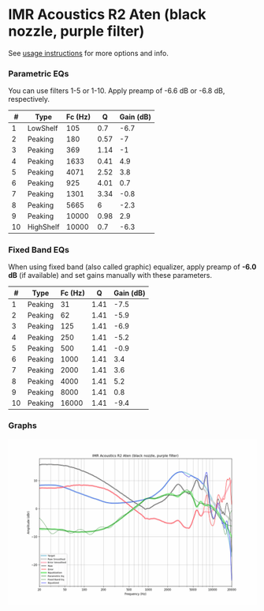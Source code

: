 # IMR Acoustics R2 Aten (black nozzle, purple filter)
See [usage instructions](https://github.com/jaakkopasanen/AutoEq#usage) for more options and info.

### Parametric EQs
You can use filters 1-5 or 1-10. Apply preamp of -6.6 dB or -6.8 dB, respectively.

|   # | Type      |   Fc (Hz) |    Q |   Gain (dB) |
|-----|-----------|-----------|------|-------------|
|   1 | LowShelf  |       105 | 0.7  |        -6.7 |
|   2 | Peaking   |       180 | 0.57 |        -7   |
|   3 | Peaking   |       369 | 1.14 |        -1   |
|   4 | Peaking   |      1633 | 0.41 |         4.9 |
|   5 | Peaking   |      4071 | 2.52 |         3.8 |
|   6 | Peaking   |       925 | 4.01 |         0.7 |
|   7 | Peaking   |      1301 | 3.34 |        -0.8 |
|   8 | Peaking   |      5665 | 6    |        -2.3 |
|   9 | Peaking   |     10000 | 0.98 |         2.9 |
|  10 | HighShelf |     10000 | 0.7  |        -6.3 |

### Fixed Band EQs
When using fixed band (also called graphic) equalizer, apply preamp of **-6.0 dB** (if available) and set gains manually with these parameters.

|   # | Type    |   Fc (Hz) |    Q |   Gain (dB) |
|-----|---------|-----------|------|-------------|
|   1 | Peaking |        31 | 1.41 |        -7.5 |
|   2 | Peaking |        62 | 1.41 |        -5.9 |
|   3 | Peaking |       125 | 1.41 |        -6.9 |
|   4 | Peaking |       250 | 1.41 |        -5.2 |
|   5 | Peaking |       500 | 1.41 |        -0.9 |
|   6 | Peaking |      1000 | 1.41 |         3.4 |
|   7 | Peaking |      2000 | 1.41 |         3.6 |
|   8 | Peaking |      4000 | 1.41 |         5.2 |
|   9 | Peaking |      8000 | 1.41 |         0.8 |
|  10 | Peaking |     16000 | 1.41 |        -9.4 |

### Graphs
![](./IMR%20Acoustics%20R2%20Aten%20(black%20nozzle,%20purple%20filter).png)
